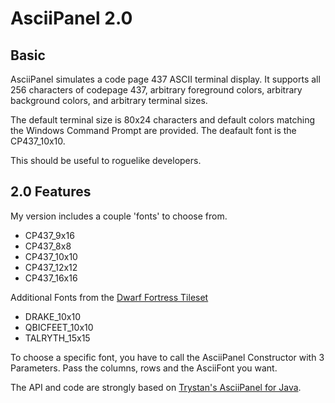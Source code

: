 AsciiPanel 2.0
==============

## Basic
AsciiPanel simulates a code page 437 ASCII terminal display. It supports all
256 characters of codepage 437, arbitrary foreground colors, arbitrary
background colors, and arbitrary terminal sizes.

The default terminal size is 80x24 characters and default colors matching the
Windows Command Prompt are provided. The deafault font is the CP437_10x10.

This should be useful to roguelike developers.

## 2.0 Features

My version includes a couple 'fonts' to choose from. 
- CP437_9x16 
- CP437_8x8 
- CP437_10x10 
- CP437_12x12 
- CP437_16x16

 Additional Fonts from the [Dwarf Fortress Tileset](http://dwarffortresswiki.org/Tileset_repository)
- DRAKE_10x10
- QBICFEET_10x10 
- TALRYTH_15x15 


To choose a specific font, you have to call the AsciiPanel Constructor with 3 Parameters. 
Pass the columns, rows and the AsciiFont you want.


The API and code are strongly based on [Trystan's AsciiPanel for Java](https://github.com/trystan/AsciiPanel).

